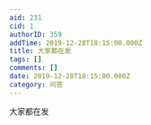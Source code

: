 ```yaml
---
aid: 231
cid: 1
authorID: 359
addTime: 2019-12-28T18:15:00.000Z
title: 大家都在发
tags: []
comments: []
date: 2019-12-28T18:15:00.000Z
category: 问答
---
```


大家都在发

